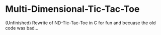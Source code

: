 # Multi-Dimensional-Tic-Tac-Toe
(Unfinished) Rewrite of ND-Tic-Tac-Toe in C for fun and becuase the old code was bad...
